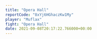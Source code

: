 ```yaml
---
title: "Opera Hall"
reportCode: "8xYj6HGhaczKw1My"
player: "Muflax"
fight: "Opera Hall"
date: 2021-09-08T20:17:22.766000+00:00
---
```

